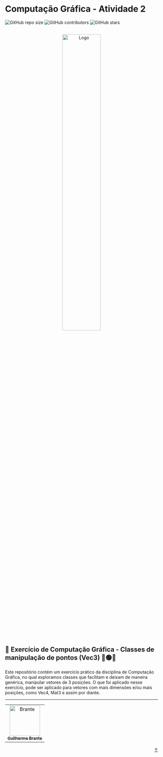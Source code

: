 <div id="top"></div>

# Computação Gráfica - Atividade 2

<!---Shields em: https://shields.io --->

![GitHub repo size](https://img.shields.io/github/repo-size/cavebran/computer-graphics?style=for-the-badge&label=tamanho%20do%20repo&color=red)
![GitHub contributors](https://img.shields.io/github/contributors/cavebran/computer-graphics?style=for-the-badge&label=colaboradores&color=red)
![GitHub stars](https://img.shields.io/github/stars/cavebran/computer-graphics?style=for-the-badge&label=estrelas&color=red)

<!-- LOGO -->
<br />
<div align="center">
  <a href="https://github.com/cavebran/computer-graphics/tree/main/activity-2">
    <img src="https://www.newtechnologysite.com/graphics/graphics/graphics.gif" alt="Logo" width="50%" height="auto">
  </a>
</div>
<br />
<br />

## 📜 Exercício de Computação Gráfica - Classes de manipulação de pontos (Vec3) 🔴🟢🔵
Este repositório contém um exercício prático da disciplina de Computação Gráfica, no qual exploramos classes que facilitam e deixam de maneira genérica, manipular vetores de 3 posições. O que foi aplicado nesse exercício, pode ser aplicado para vetores com mais dimensões e/ou mais posições, como Vec4, Mat3 e assim por diante.

<hr>

<table>
  <tr>
    <td align="center">
      <a href="https://github.com/cavebran">
        <img src="https://avatars.githubusercontent.com/u/50341294?v=4" width="100px;" alt="Brante"/><br>
        <sub>
          <b>Guilherme Brante</b>
        </sub>
      </a>
    </td>
  </tr>
</table>

<p align="right"><a href="#top">↑</a></p>